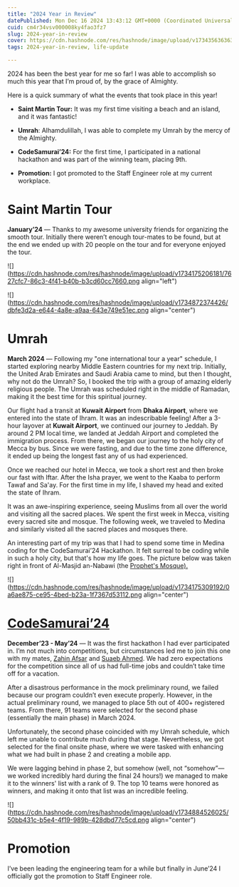 ```yaml
---
title: "2024 Year in Review"
datePublished: Mon Dec 16 2024 13:43:12 GMT+0000 (Coordinated Universal Time)
cuid: cm4r34vsv000008ky4fao3fz7
slug: 2024-year-in-review
cover: https://cdn.hashnode.com/res/hashnode/image/upload/v1734356363631/e8463120-43b0-47ba-a778-a7090b04cbe2.png
tags: 2024-year-in-review, life-update

---
```


2024 has been the best year for me so far! I was able to accomplish so much this year that I’m proud of, by the grace of Almighty.

Here is a quick summary of what the events that took place in this year!

* **Saint Martin Tour:** It was my first time visiting a beach and an island, and it was fantastic!
    
* **Umrah**: Alhamdulillah, I was able to complete my Umrah by the mercy of the Almighty.
    
* **CodeSamurai’24:** For the first time, I participated in a national hackathon and was part of the winning team, placing 9th.
    
* **Promotion:** I got promoted to the Staff Engineer role at my current workplace.
    

# Saint Martin Tour

**January’24** — Thanks to my awesome university friends for organizing the smooth tour. Initially there weren’t enough tour-mates to be found, but at the end we ended up with 20 people on the tour and for everyone enjoyed the tour.

![](https://cdn.hashnode.com/res/hashnode/image/upload/v1734175206181/7627cfc7-86c3-4f41-b40b-b3cd60cc7660.png align="left")

![](https://cdn.hashnode.com/res/hashnode/image/upload/v1734872374426/dbfe3d2a-e644-4a8e-a9aa-643e749e51ec.png align="center")

# Umrah

**March 2024** — Following my "one international tour a year" schedule, I started exploring nearby Middle Eastern countries for my next trip. Initially, the United Arab Emirates and Saudi Arabia came to mind, but then I thought, why not do the Umrah? So, I booked the trip with a group of amazing elderly religious people. The Umrah was scheduled right in the middle of Ramadan, making it the best time for this spiritual journey.

Our flight had a transit at **Kuwait Airport** from **Dhaka Airport**, where we entered into the state of Ihram. It was an indescribable feeling! After a 3-hour layover at **Kuwait Airport**, we continued our journey to Jeddah. By around 2 PM local time, we landed at Jeddah Airport and completed the immigration process. From there, we began our journey to the holy city of Mecca by bus. Since we were fasting, and due to the time zone difference, it ended up being the longest fast any of us had experienced.

Once we reached our hotel in Mecca, we took a short rest and then broke our fast with Iftar. After the Isha prayer, we went to the Kaaba to perform Tawaf and Sa'ay. For the first time in my life, I shaved my head and exited the state of Ihram.

It was an awe-inspiring experience, seeing Muslims from all over the world and visiting all the sacred places. We spent the first week in Mecca, visiting every sacred site and mosque. The following week, we traveled to Medina and similarly visited all the sacred places and mosques there.

An interesting part of my trip was that I had to spend some time in Medina coding for the CodeSamurai’24 Hackathon. It felt surreal to be coding while in such a holy city, but that's how my life goes. The picture below was taken right in front of Al-Masjid an-Nabawi (the [Prophet's Mosque).](https://en.wikipedia.org/wiki/Prophet%27s_Mosque)

![](https://cdn.hashnode.com/res/hashnode/image/upload/v1734175309192/0a6ae875-ce95-4bed-b23a-1f7367d53112.png align="center")

# [**CodeSamurai**](https://en.wikipedia.org/wiki/Prophet%27s_Mosque)[**’24**](https://www.codesamuraibd.net/)

**December’23 - May’24** — It was the first hackathon I had ever participated in. I’m not much into competitions, but circumstances led me to join this one with my mates, [Zahin Afsar](https://zahin.netlify.app/) and [Suaeb Ahmed](https://suaebahmed.github.io/my-portfolio/). We had zero expectations for the competition since all of us had full-time jobs and couldn’t take time off for a vacation.

After a disastrous performance in the mock preliminary round, we failed because our program couldn’t even execute properly. However, in the actual preliminary round, we managed to place 5th out of 400+ registered teams. From there, 91 teams were selected for the second phase (essentially the main phase) in March 2024.

Unfortunately, the second phase coincided with my Umrah schedule, which left me unable to contribute much during that stage. Nevertheless, we got selected for the final onsite phase, where we were tasked with enhancing what we had built in phase 2 and creating a mobile app.

We were lagging behind in phase 2, but somehow (well, not “somehow”—we worked incredibly hard during the final 24 hours!) we managed to make it to the winners' list with a rank of 9. The top 10 teams were honored as winners, and making it onto that list was an incredible feeling.

![](https://cdn.hashnode.com/res/hashnode/image/upload/v1734884526025/50bb431c-b5e4-4f19-989b-428dbd77c5cd.png align="center")

# **Promotion**

I’ve been leading the engineering team for a while but finally in June’24 I officially got the promotion to Staff Engineer role.